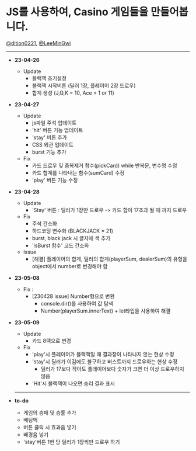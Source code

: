 # JS를 사용하여, Casino 게임들을 만들어봅니다.

<a href="https://github.com/dition0221" target="_blank">@dition0221</a>, <a href="https://github.com/LeeMinGwi" target="_blank">@LeeMinGwi</a>

---

- **23-04-26**
    - Update
        - 블랙잭 초기설정
        - 블랙잭 시작버튼 (딜러 1장, 플레이어 2장 드로우)
        - 합계 생성 (J,Q,K = 10, Ace = 1 or 11)
- **23-04-27**
    - Update
        - js파일 주석 업데이트
        - 'hit' 버튼 기능 업데이트
        - 'stay' 버튼 추가
        - CSS 외관 업데이트
        - burst 기능 추가
    - Fix
        - 카드 드로우 및 중복제거 함수(pickCard) while 반복문, 변수명 수정
        - 카드 합계를 나타내는 함수(sumCard) 수정
        - 'play' 버튼 기능 수정
- **23-04-28**
    - Update
        - 'Stay' 버튼 : 딜러가 1장만 드로우 -> 카드 합이 17초과 될 때 까지 드로우
    - Fix
        - 주석 간소화
        - 하드코딩 변수화 (BLACKJACK = 21)
        - burst, black jack 시 글자에 색 추가
        - 'isBurst 함수' 코드 간소화
    - Issue
        - [해결] 플레이어의 합계, 딜러의 합계(playerSum, dealerSum)의 유형을 object에서 number로 변경해야 함
- **23-05-08**
    - Fix : 
        - [230428 issue] Number형으로 변환
            - console.dir()를 사용하여 값 탐색
            - Number(playerSum.innerText) + let타입을 사용하여 해결
- **23-05-09**
    - Update
        - 카드 8덱으로 변경
    - Fix
        - 'play'시 플레이어가 블랙잭일 때 결과창이 나타나지 않는 현상 수정
        - 'stay'시 딜러가 이김에도 불구하고 버스트까지 드로우하는 현상 수정
            - 딜러가 17보다 작아도 플레이어보다 숫자가 크면 더 이상 드로우하지 않음
        - 'Hit'시 블랙잭이 나오면 승리 결과 표시

  ---
  
- **to-do**  
    - 게임의 승패 및 승률 추가
    - 배팅액
    - 버튼 클릭 시 효과음 넣기
    - 배경음 넣기
    - 'stay'버튼 1번 당 딜러가 1장씩만 드로우 하기